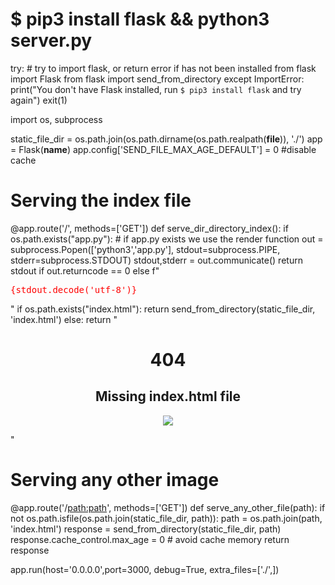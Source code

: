 
# $ pip3 install flask && python3 server.py
try:
    # try to import flask, or return error if has not been installed
    from flask import Flask
    from flask import send_from_directory
except ImportError:
    print("You don't have Flask installed, run `$ pip3 install flask` and try again")
    exit(1)

import os, subprocess

static_file_dir = os.path.join(os.path.dirname(os.path.realpath(__file__)), './')
app = Flask(__name__)
app.config['SEND_FILE_MAX_AGE_DEFAULT'] = 0 #disable cache

# Serving the index file
@app.route('/', methods=['GET'])
def serve_dir_directory_index():
    if os.path.exists("app.py"):
        # if app.py exists we use the render function
        out = subprocess.Popen(['python3','app.py'], stdout=subprocess.PIPE, stderr=subprocess.STDOUT)
        stdout,stderr = out.communicate()
        return stdout if out.returncode == 0 else f"<pre style='color: red;'>{stdout.decode('utf-8')}</pre>"
    if os.path.exists("index.html"):
        return send_from_directory(static_file_dir, 'index.html')
    else:
        return "<h1 align='center'>404</h1><h2 align='center'>Missing index.html file</h2><p align='center'><img src='https://github.com/4GeeksAcademy/html-hello/blob/main/.vscode/rigo-baby.jpeg?raw=true' /></p>"

# Serving any other image
@app.route('/<path:path>', methods=['GET'])
def serve_any_other_file(path):
    if not os.path.isfile(os.path.join(static_file_dir, path)):
        path = os.path.join(path, 'index.html')
    response = send_from_directory(static_file_dir, path)
    response.cache_control.max_age = 0 # avoid cache memory
    return response

app.run(host='0.0.0.0',port=3000, debug=True, extra_files=['./',])